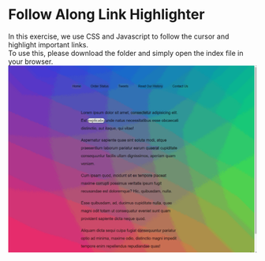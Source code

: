 # Follow Along Link Highlighter
In this exercise, we use CSS and Javascript to follow the cursor and highlight important links. \
To use this, please download the folder and simply open the index file in your browser. \
![](FollowAlongHighlight.gif)
